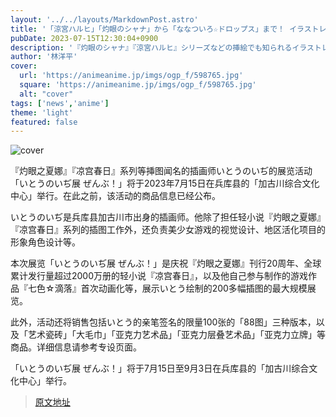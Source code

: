```yaml
---
layout: '../../layouts/MarkdownPost.astro'
title: '「涼宮ハルヒ」「灼眼のシャナ」から「ななついろ☆ドロップス」まで！ イラストレーター・いとうのいぢ展のグッズ情報公開'
pubDate: 2023-07-15T12:30:04+0900
description: '『灼眼のシャナ』『涼宮ハルヒ』シリーズなどの挿絵でも知られるイラストレーター・いとうのいぢの展示イベント「いとうのいぢ展　ぜんぶ！」が、2023年7月15日より兵庫県「加古川総合文化センター」にて開催される。これに先駆け、同イベントの商品情報が発表となった。'
author: '林洋平'
cover:
  url: 'https://animeanime.jp/imgs/ogp_f/598765.jpg'
  square: 'https://animeanime.jp/imgs/ogp_f/598765.jpg'
  alt: "cover"
tags: ['news','anime']
theme: 'light'
featured: false
---
```


![cover](https://animeanime.jp/imgs/ogp_f/598765.jpg)

『灼眼之夏娜』『凉宫春日』系列等挿图闻名的插画师いとうのいぢ的展览活动「いとうのいぢ展 ぜんぶ！」将于2023年7月15日在兵库县的「加古川综合文化中心」举行。在此之前，该活动的商品信息已经公布。

いとうのいぢ是兵库县加古川市出身的插画师。他除了担任轻小说『灼眼之夏娜』『凉宫春日』系列的插图工作外，还负责美少女游戏的视觉设计、地区活化项目的形象角色设计等。

本次展览「いとうのいぢ展 ぜんぶ！」是庆祝『灼眼之夏娜』刊行20周年、全球累计发行量超过2000万册的轻小说『凉宫春日』，以及他自己参与制作的游戏作品『七色☆滴落』首次动画化等，展示いとう绘制的200多幅插图的最大规模展览。

此外，活动还将销售包括いとう的亲笔签名的限量100张的「88图」三种版本，以及「艺术瓷砖」「大毛巾」「亚克力艺术品」「亚克力层叠艺术品」「亚克力立牌」等商品。详细信息请参考专设页面。

「いとうのいぢ展 ぜんぶ！」将于7月15日至9月3日在兵库县的「加古川综合文化中心」举行。

>[原文地址](https://animeanime.jp/article/2023/07/15/78627.html)  